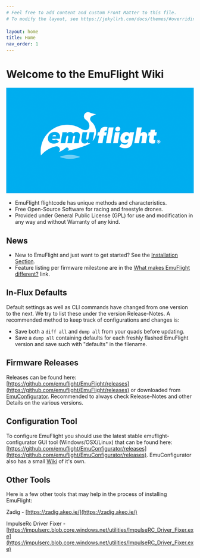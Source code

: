 ```yaml
---
# Feel free to add content and custom Front Matter to this file.
# To modify the layout, see https://jekyllrb.com/docs/themes/#overriding-theme-defaults

layout: home
title: Home
nav_order: 1
---
```


# [](#header-1)Welcome to the EmuFlight Wiki

![](assets/images/emuFlight-banner.png)

- EmuFlight flightcode has unique methods and characteristics.
- Free Open-Source Software for racing and freestyle drones.
- Provided under General Public License (GPL) for use and modification in any way and without Warranty of any kind.

## [](#header-2)News

- New to EmuFlight and just want to get started? See the [Installation Section](https://github.com/emuflight/EmuFlight/wiki/Installing-EmuFlight).
- Feature listing per firmware milestone are in the [What makes EmuFlight different?](https://github.com/emuflight/EmuFlight/wiki/What-makes-EmuFlight-different%3F) link.

## [](#header-3)In-Flux Defaults

Default settings as well as CLI commands have changed from one version to the next. We try to list these under the version Release-Notes. A recommended method to keep track of configurations and changes is:

- Save both a `diff all` and `dump all` from your quads before updating.
- Save a `dump all` containing defaults for each freshly flashed EmuFlight version and save such with "defaults" in the filename.

## [](#header-4)Firmware Releases

Releases can be found here: [https://github.com/emuflight/EmuFlight/releases](https://github.com/emuflight/EmuFlight/releases) or downloaded from [EmuConfigurator](https://github.com/emuflight/EmuConfigurator/releases). Recommended to always check Release-Notes and other Details on the various versions.

## [](#header-5)Configuration Tool

To configure EmuFlight you should use the latest stable emuflight-configurator GUI tool (Windows/OSX/Linux) that can be found here: [https://github.com/emuflight/EmuConfigurator/releases](https://github.com/emuflight/EmuConfigurator/releases). EmuConfigurator also has a small [Wiki](https://github.com/emuflight/EmuConfigurator/wiki) of it's own.

## [](#header-6)Other Tools

Here is a few other tools that may help in the process of installing EmuFlight:

Zadig - [https://zadig.akeo.ie/](https://zadig.akeo.ie/)

ImpulseRc Driver Fixer - [https://impulserc.blob.core.windows.net/utilities/ImpulseRC_Driver_Fixer.exe](https://impulserc.blob.core.windows.net/utilities/ImpulseRC_Driver_Fixer.exe)